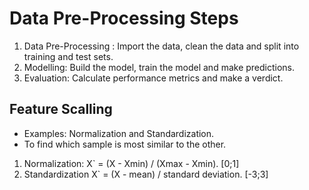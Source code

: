 # Data Pre-Processing Steps

1) Data Pre-Processing : Import the data, clean the data and split into training and test sets.
2) Modelling: Build the model, train the model and make predictions.
3) Evaluation: Calculate performance metrics and make a verdict.

## Feature Scalling
- Examples: Normalization and Standardization.
- To find which sample is most similar to the other.

1) Normalization: X` = (X - Xmin) / (Xmax - Xmin). [0;1]
2) Standardization X` = (X - mean) / standard deviation. [-3;3]